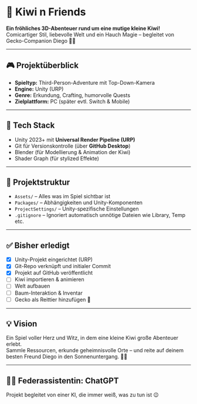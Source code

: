 # 🥝 Kiwi n Friends

**Ein fröhliches 3D-Abenteuer rund um eine mutige kleine Kiwi!**  
Comicartiger Stil, liebevolle Welt und ein Hauch Magie – begleitet von Gecko-Companion Diego 🦎✨

---

## 🎮 Projektüberblick

- **Spieltyp:** Third-Person-Adventure mit Top-Down-Kamera  
- **Engine:** Unity (URP)  
- **Genre:** Erkundung, Crafting, humorvolle Quests  
- **Zielplattform:** PC (später evtl. Switch & Mobile)

---

## 🧰 Tech Stack

- Unity 2023+ mit **Universal Render Pipeline (URP)**
- Git für Versionskontrolle (über **GitHub Desktop**)
- Blender (für Modellierung & Animation der Kiwi)
- Shader Graph (für stylized Effekte)

---

## 📂 Projektstruktur

- `Assets/` – Alles was im Spiel sichtbar ist  
- `Packages/` – Abhängigkeiten und Unity-Komponenten  
- `ProjectSettings/` – Unity-spezifische Einstellungen  
- `.gitignore` – Ignoriert automatisch unnötige Dateien wie Library, Temp etc.

---

## ✅ Bisher erledigt

- [x] Unity-Projekt eingerichtet (URP)
- [x] Git-Repo verknüpft und initialer Commit
- [x] Projekt auf GitHub veröffentlicht  
- [ ] Kiwi importieren & animieren  
- [ ] Welt aufbauen  
- [ ] Baum-Interaktion & Inventar  
- [ ] Gecko als Reittier hinzufügen 🦎

---

## 💡 Vision

Ein Spiel voller Herz und Witz, in dem eine kleine Kiwi große Abenteuer erlebt.  
Sammle Ressourcen, erkunde geheimnisvolle Orte – und reite auf deinem besten Freund Diego in den Sonnenuntergang. 🌄✨

---

## 🧙‍♀️ Federassistentin: ChatGPT

Projekt begleitet von einer KI, die immer weiß, was zu tun ist 😉  

